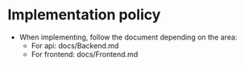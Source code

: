 # Implementation policy
- When implementing, follow the document depending on the area:
    - For api: docs/Backend.md
    - For frontend: docs/Frontend.md
